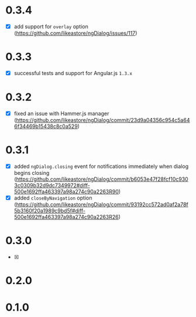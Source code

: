 # 0.3.4

- [x] add support for `overlay` option (https://github.com/likeastore/ngDialog/issues/117)

# 0.3.3

- [x] successful tests and support for Angular.js `1.3.x`

# 0.3.2

- [x] fixed an issue with Hammer.js manager (https://github.com/likeastore/ngDialog/commit/23d9a04356c954c5a646f34469b15438c8c0a529)

# 0.3.1

- [x] added `ngDialog.closing` event for notifications immediately when dialog begins closing (https://github.com/likeastore/ngDialog/commit/b6053e47f28fcf10c9303c0309b32d9dc7349972#diff-500e1692ffa463397a98a274c90a2263R90)
- [x] added `closeByNavigation` option (https://github.com/likeastore/ngDialog/commit/93192cc572ad0af2a78f5b3160f20a1989c9bd5f#diff-500e1692ffa463397a98a274c90a2263R26) 

# 0.3.0

- [x]

# 0.2.0

# 0.1.0
